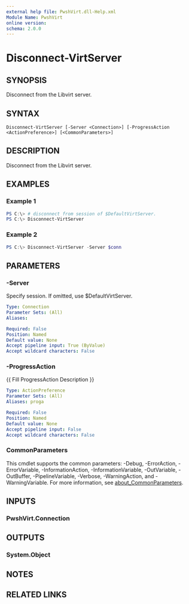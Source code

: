 ```yaml
---
external help file: PwshVirt.dll-Help.xml
Module Name: PwshVirt
online version:
schema: 2.0.0
---
```


# Disconnect-VirtServer

## SYNOPSIS
Disconnect from the Libvirt server.

## SYNTAX

```
Disconnect-VirtServer [-Server <Connection>] [-ProgressAction <ActionPreference>] [<CommonParameters>]
```

## DESCRIPTION
Disconnect from the Libvirt server.

## EXAMPLES

### Example 1
```powershell
PS C:\> # disconnect from session of $DefaultVirtServer.
PS C:\> Disconnect-VirtServer
```

### Example 2
```powershell
PS C:\> Disconnect-VirtServer -Server $conn
```

## PARAMETERS

### -Server
Specify session.
If omitted, use $DefaultVirtServer.

```yaml
Type: Connection
Parameter Sets: (All)
Aliases:

Required: False
Position: Named
Default value: None
Accept pipeline input: True (ByValue)
Accept wildcard characters: False
```

### -ProgressAction
{{ Fill ProgressAction Description }}

```yaml
Type: ActionPreference
Parameter Sets: (All)
Aliases: proga

Required: False
Position: Named
Default value: None
Accept pipeline input: False
Accept wildcard characters: False
```

### CommonParameters
This cmdlet supports the common parameters: -Debug, -ErrorAction, -ErrorVariable, -InformationAction, -InformationVariable, -OutVariable, -OutBuffer, -PipelineVariable, -Verbose, -WarningAction, and -WarningVariable. For more information, see [about_CommonParameters](http://go.microsoft.com/fwlink/?LinkID=113216).

## INPUTS

### PwshVirt.Connection
## OUTPUTS

### System.Object
## NOTES

## RELATED LINKS
